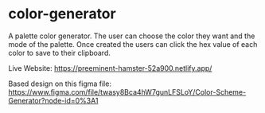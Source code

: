 # color-generator
 
A palette color generator. The user can choose the color they want and the mode of the palette. Once created the users can click the hex value of each color to save to their clipboard.


Live Website: https://preeminent-hamster-52a900.netlify.app/

Based design on this figma file: https://www.figma.com/file/twasy8Bca4hW7gunLFSLoY/Color-Scheme-Generator?node-id=0%3A1
